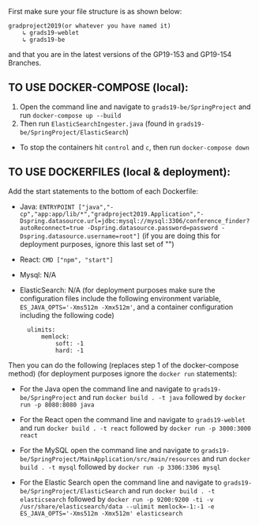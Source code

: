 First make sure your file structure is as shown below:
 
    gradproject2019(or whatever you have named it)
        ↳ grads19-weblet
        ↳ grads19-be
 
and that you are in the latest versions of the GP19-153 and GP19-154 Branches.

TO USE DOCKER-COMPOSE (local):
-

1. Open the command line and navigate to `grads19-be/SpringProject` and run `docker-compose up --build`
2. Then run `ElasticSearchIngester.java` (found in `grads19-be/SpringProject/ElasticSearch`)

- To stop the containers hit `control` and `c`, then run `docker-compose down`

TO USE DOCKERFILES (local & deployment):
-

Add the start statements to the bottom of each Dockerfile:

- Java: `ENTRYPOINT ["java","-cp","app:app/lib/*","gradproject2019.Application","-Dspring.datasource.url=jdbc:mysql://mysql:3306/conference_finder?autoReconnect=true -Dspring.datasource.password=password -Dspring.datasource.username=root"]` (if you are doing this for deployment purposes, ignore this last set of "")
- React: `CMD ["npm", "start"]`
- Mysql: N/A
- ElasticSearch: N/A (for deployment purposes make sure the configuration files include the following environment variable, `ES_JAVA_OPTS='-Xms512m -Xmx512m'`, and a container configuration including the following code)

        ulimits:
            memlock:
                soft: -1
                hard: -1

Then you can do the following (replaces step 1 of the docker-compose method) (for deployment purposes ignore the `docker run` statements):

- For the Java open the command line and navigate to `grads19-be/SpringProject` and run `docker build . -t java` followed by `docker run -p 8080:8080 java`

- For the React open the command line and navigate to `grads19-weblet` and run `docker build . -t react` followed by `docker run -p 3000:3000 react`

- For the MySQL open the command line and navigate to `grads19-be/SpringProject/MainApplication/src/main/resources` and run `docker build . -t mysql` followed by `docker run -p 3306:3306 mysql`

- For the Elastic Search open the command line and navigate to `grads19-be/SpringProject/ElasticSearch` and run `docker build . -t elasticsearch` followed by `docker run -p 9200:9200 -ti -v /usr/share/elasticsearch/data --ulimit memlock=-1:-1 -e ES_JAVA_OPTS='-Xms512m -Xmx512m' elasticsearch`